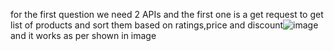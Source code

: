for the first question we need 2 APIs 
and the first one is a get request to get list of products and sort them based on ratings,price and discount![image](https://github.com/Litesword/21BF1A3382/assets/136891668/7acd38ba-eeda-48cb-a610-21ac0a1c9834)
and it works as per shown in image
